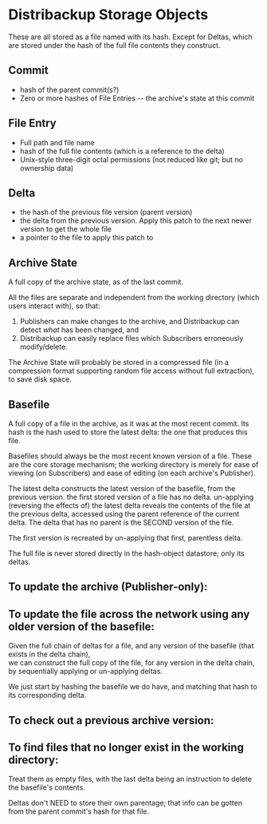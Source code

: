 Distribackup Storage Objects
===================

These are all stored as a file named with its hash.
Except for Deltas, which are stored under the hash of the full file contents they construct.

Commit
------
- hash of the parent commit(s?)
- Zero or more hashes of File Entries -- the archive's state at this commit

File Entry
----------
- Full path and file name
- hash of the full file contents (which is a reference to the delta)
- Unix-style three-digit octal permissions (not reduced like git; but no ownership data)

Delta
-----
- the hash of the previous file version (parent version)
- the delta from the previous version. Apply this patch to the next newer version to get the whole file
- a pointer to the file to apply this patch to

Archive State
-------------

A full copy of the archive state, as of the last commit.

All the files are separate and independent from the working directory (which users interact with), so that:

1. Publishers can make changes to the archive, and Distribackup can detect *what* has been changed, and
2. Distribackup can easily replace files which Subscribers erroneously modify/delete.

The Archive State will probably be stored in a compressed file
(in a compression format supporting random file access without full extraction), to save disk space.

Basefile
-------
A full copy of a file in the archive, as it was at the most recent commit.
Its hash is the hash used to store the latest delta: the one that produces this file.

Basefiles should always be the most recent known version of a file.
These are the core storage mechanism;
the working directory is merely for ease of viewing (on Subscribers) and ease of editing (on each archive's Publisher).

The latest delta constructs the latest version of the basefile, from the previous version.
the first stored version of a file has no delta.
un-applying (reversing the effects of) the latest delta reveals the contents of the file at the previous delta,
accessed using the parent reference of the current delta.
The delta that has no parent is the SECOND version of the file.

The first version is recreated by un-applying that first, parentless delta.

The full file is never stored directly in the hash-object datastore; only its deltas.

To update the archive (Publisher-only):
----

To update the file across the network using any older version of the basefile:
---

Given the full chain of deltas for a file, and any version of the basefile (that exists in the delta chain),  
we can construct the full copy of the file, for any version in the delta chain, by sequentially applying or un-applying deltas.

We just start by hashing the basefile we do have, and matching that hash to its corresponding delta.

To check out a previous archive version:
-----

To find files that no longer exist in the working directory:
----
Treat them as empty files, with the last delta being an instruction to delete the basefile's contents. 

Deltas don't NEED to store their own parentage; that info can be gotten from the parent commit's hash for that file.